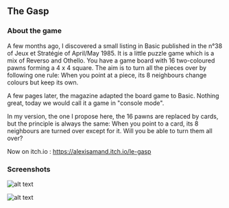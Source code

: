 The Gasp
- 

### About the game

A few months ago, I discovered a small listing in Basic published in the n°38 of Jeux et Stratégie of April/May 1985. It is a little puzzle game which is a mix of Reverso and Othello. You have a game board with 16 two-coloured pawns forming a 4 x 4 square. The aim is to turn all the pieces over by following one rule: When you point at a piece, its 8 neighbours change colours but keep its own.

A few pages later, the magazine adapted the board game to Basic. Nothing great, today we would call it a game in "console mode".

In my version, the one I propose here, the 16 pawns are replaced by cards, but the principle is always the same: When you point to a card, its 8 neighbours are turned over except for it. Will you be able to turn them all over?

Now on itch.io : https://alexisamand.itch.io/le-gasp

### Screenshots

![alt text](http://thegasp.genealexis.fr/images/captures/thegasp-01.jpg)   

![alt text](http://thegasp.genealexis.fr/images/captures/thegasp-04.jpg)  

